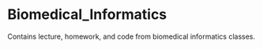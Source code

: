 # Biomedical_Informatics

Contains lecture, homework, and code from biomedical informatics classes.
